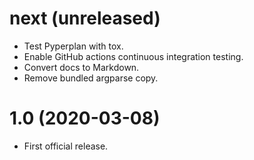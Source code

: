 # next (unreleased)

* Test Pyperplan with tox.
* Enable GitHub actions continuous integration testing.
* Convert docs to Markdown.
* Remove bundled argparse copy.

# 1.0 (2020-03-08)

* First official release.
